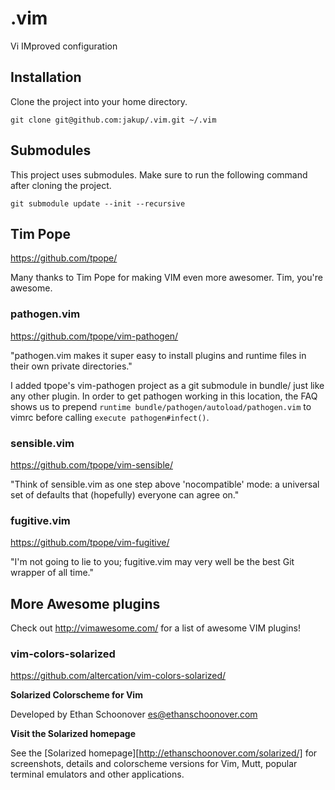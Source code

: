 # .vim
Vi IMproved configuration

## Installation

Clone the project into your home directory.

```
git clone git@github.com:jakup/.vim.git ~/.vim
```

## Submodules

This project uses submodules.  Make sure to run the following command after cloning the project.

```
git submodule update --init --recursive
```

## Tim Pope

https://github.com/tpope/

Many thanks to Tim Pope for making VIM even more awesomer.  Tim, you're awesome.

### pathogen.vim

https://github.com/tpope/vim-pathogen/

"pathogen.vim makes it super easy to install plugins and runtime files in their own private directories."

I added tpope's vim-pathogen project as a git submodule in bundle/ just like any other plugin.  In order to get pathogen working in this location, the FAQ shows us to prepend `runtime bundle/pathogen/autoload/pathogen.vim` to vimrc before calling `execute pathogen#infect()`.

### sensible.vim

https://github.com/tpope/vim-sensible/

"Think of sensible.vim as one step above 'nocompatible' mode: a universal set of defaults that (hopefully) everyone can agree on."

### fugitive.vim

https://github.com/tpope/vim-fugitive/

"I'm not going to lie to you; fugitive.vim may very well be the best Git wrapper of all time."

## More Awesome plugins

Check out http://vimawesome.com/ for a list of awesome VIM plugins!

### vim-colors-solarized

https://github.com/altercation/vim-colors-solarized/

**Solarized Colorscheme for Vim**

Developed by Ethan Schoonover <es@ethanschoonover.com>

**Visit the Solarized homepage**

See the [Solarized homepage][http://ethanschoonover.com/solarized/] for screenshots, details and colorscheme versions for Vim, Mutt, popular terminal emulators and other applications.
